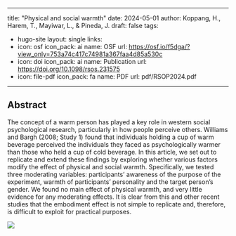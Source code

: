 
---
title: "Physical and social warmth"
date: 2024-05-01
author: Koppang, H., Harem, T., Mayiwar, L., & Pineda, J.
draft: false
tags:
  - hugo-site
layout: single
links:
  - icon: osf
    icon_pack: ai
    name: OSF
    url: https://osf.io/f5dga/?view_only=753a74c417c74981a367faa4d85a530c
  - icon: doi
    icon_pack: ai
    name: Publication
    url: https://doi.org/10.1098/rsos.231575
  - icon: file-pdf
    icon_pack: fa
    name: PDF
    url: pdf/RSOP2024.pdf
---

## Abstract

The concept of a warm person has played a key role in western social psychological research, particularly in how people perceive others. Williams and Bargh (2008; Study 1) found that individuals holding a cup of warm beverage perceived the individuals they faced as psychologically warmer than those who held a cup of cold beverage. In this article, we set out to replicate and extend these findings by exploring whether various factors modify the effect of physical and social warmth. Specifically, we tested three moderating variables: participants’ awareness of the purpose of the experiment, warmth of participants’ personality and the target person’s gender. We found no main effect of physical warmth, and very little evidence for any moderating effects. It is clear from this and other recent studies that the embodiment effect is not simple to replicate and, therefore, is difficult to exploit for practical purposes.

![](RSOP2024.png)